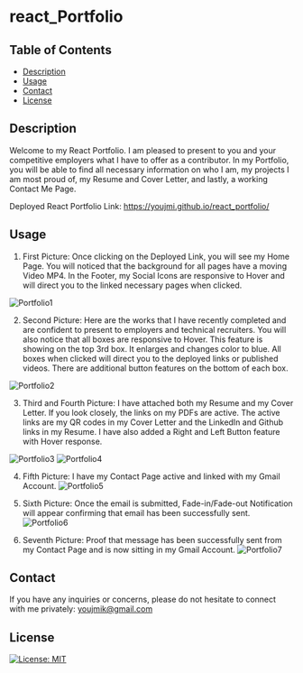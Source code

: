 # react_Portfolio


## Table of Contents

  * [Description](#description)
  * [Usage](#usage)
  * [Contact](#Contact)
  * [License](#license)


## Description

Welcome to my React Portfolio.  I am pleased to present to you and your competitive employers what I have to offer as a contributor. In my Portfolio, you will be able to find all necessary information on who I am, my projects I am most proud of, my Resume and Cover Letter, and lastly, a working Contact Me Page. 

Deployed React Portfolio Link: https://youjmi.github.io/react_portfolio/


## Usage 

1.  First Picture: Once clicking on the Deployed Link, you will see my Home Page. You will noticed that the background for all pages have a moving Video MP4.  In the Footer, my Social Icons are responsive to Hover and will direct you to the linked necessary pages when clicked. 

![Portfolio1](https://user-images.githubusercontent.com/73494581/114088060-9fda8200-9882-11eb-959a-a870c4627149.png)

2.  Second Picture: Here are the works that I have recently completed and are confident to present to employers and technical recruiters. You will also notice that all boxes are responsive to Hover. This feature is showing on the top 3rd box. It enlarges and changes color to blue. All boxes when clicked will direct you to the deployed links or published videos. There are additional button features on the bottom of each box. 

![Portfolio2](https://user-images.githubusercontent.com/73494581/114088069-a1a44580-9882-11eb-90f1-0cb2b57600e4.png)

3. Third and Fourth Picture: I have attached both my Resume and my Cover Letter. If you look closely, the links on my PDFs are active. The active links are my QR codes in my Cover Letter and the LinkedIn and Github links in my Resume. 
I have also added a Right and Left Button feature with Hover response. 

![Portfolio3](https://user-images.githubusercontent.com/73494581/114088074-a36e0900-9882-11eb-886c-23602761bf50.png)
![Portfolio4](https://user-images.githubusercontent.com/73494581/114088080-a49f3600-9882-11eb-8bb4-5c576de05d69.png)

4. Fifth Picture: I have my Contact Page active and linked with my Gmail Account. 
![Portfolio5](https://user-images.githubusercontent.com/73494581/114088086-a668f980-9882-11eb-8a2e-b04f68feb765.png)

5. Sixth Picture: Once the email is submitted, Fade-in/Fade-out Notification will appear confirming that email has been successfully sent. 
![Portfolio6](https://user-images.githubusercontent.com/73494581/114088096-a79a2680-9882-11eb-89cb-23751571a5d9.png)

6. Seventh Picture: Proof that message has been successfully sent from my Contact Page and is now sitting in my Gmail Account.
![Portfolio7](https://user-images.githubusercontent.com/73494581/114088101-a963ea00-9882-11eb-9381-2c72cb2b720c.png)


## Contact

If you have any inquiries or concerns, please do not hesitate to connect with me privately:
youjmik@gmail.com


## License 
[![License: MIT](https://img.shields.io/badge/License-MIT-yellow.svg)](https://opensource.org/licenses/MIT)